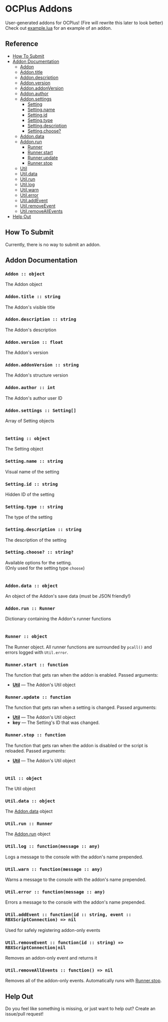 # OCPlus Addons
User-generated addons for OCPlus! (Fire will rewrite this later to look better)  
Check out [example.lua](/example.lua) for an example of an addon.

## Reference
- [How To Submit](#how-to-submit)
- [Addon Documentation](#Addon-documentation)
    - [Addon](#addon--object)
    - [Addon.title](#addontitle--string)
    - [Addon.description](#addondescription--string)
    - [Addon.version](#addonversion--float)
    - [Addon.addonVersion](#addonaddonversion--string)
    - [Addon.author](#addonauthor--int)
    - [Addon.settings](#addonsettings--dictionary)
        - [Setting](#setting--object)
        - [Setting.name](#settingname--string)
        - [Setting.id](#settingid--string)
        - [Setting.type](#settingtype--string)
        - [Setting.description](#settingdescription--string)
        - [Setting.choose?](#settingchoose--string)
    - [Addon.data](#addondata--dictionary)
    - [Addon.run](#addonrun--runner)
        - [Runner](#runner--object)
        - [Runner.start](#runnerstart--function)
        - [Runner.update](#runnerupdate--function)
        - [Runner.stop](#runnerstop--function)
    - [Util](#util--object)
    - [Util.data](#utildata--object)
    - [Util.run](#utilrun--runner)
    - [Util.log](#utillog--functionmessage--any)
    - [Util.warn](#utilwarn--functionmessage--any)
    - [Util.error](#utilerror--functionmessage--any)
    - [Util.addEvent](#utiladdevent--functionid--string-event--rbxscriptconnection--nil)
    - [Util.removeEvent](#utilremoveevent--functionid--string--rbxscriptconnectionnil)
    - [Util.removeAllEvents](#utilremoveallevents--function--nil)
- [Help Out](#help-out)

## How To Submit
Currently, there is no way to submit an addon.

## Addon Documentation
### `Addon :: object`
The Addon object
### `Addon.title :: string`
The Addon's visible title
### `Addon.description :: string`
The Addon's description
### `Addon.version :: float`
The Addon's version
### `Addon.addonVersion :: string`
The Addon's structure version
### `Addon.author :: int`
The Addon's author user ID
### `Addon.settings :: Setting[]`
Array of Setting objects  
​  
### `Setting :: object`
The Setting object
### `Setting.name :: string`
Visual name of the setting
### `Setting.id :: string`
Hidden ID of the setting
### `Setting.type :: string`
The type of the setting
### `Setting.description :: string`
The description of the setting
### `Setting.choose? :: string?`
Available options for the setting.  
(Only used for the setting type `choose`)  
​  
### `Addon.data :: object`
An object of the Addon's save data (must be JSON friendly!)
### `Addon.run :: Runner`
Dictionary containing the Addon's runner functions  
​  
### `Runner :: object`
The Runner object. All runner functions are surrounded by `pcall()` and errors logged with `Util.error`.
### `Runner.start :: function`
The function that gets ran when the addon is enabled.
Passed arguments:
- **[Util]()** — The Addon's Util object
### `Runner.update :: function`
The function that gets ran when a setting is changed.
Passed arguments:
- **[Util]()** — The Addon's Util object
- **key** — The Setting's ID that was changed.
### `Runner.stop :: function`
The function that gets ran when the addon is disabled or the script is reloaded.
Passed arguments:
- **[Util]()** — The Addon's Util object  
​  
### `Util :: object`
The Util object
### `Util.data :: object`
The [Addon.data](#addondata--object) object
### `Util.run :: Runner`
The [Addon.run](#addonrun--runner) object
### `Util.log :: function(message :: any)`
Logs a message to the console with the addon's name prepended.
### `Util.warn :: function(message :: any)`
Warns a message to the console with the addon's name prepended.
### `Util.error :: function(message :: any)`
Errors a message to the console with the addon's name prepended.
### `Util.addEvent :: function(id :: string, event :: RBXScriptConnection) => nil`
Used for safely registering addon-only events
### `Util.removeEvent :: function(id :: string) => RBXScriptConnection|nil`
Removes an addon-only event and returns it
### `Util.removeAllEvents :: function() => nil`
Removes all of the addon-only events. Automatically runs with [Runner.stop](#runnerstop--function).

## Help Out
Do you feel like something is missing, or just want to help out? Create an issue/pull request!